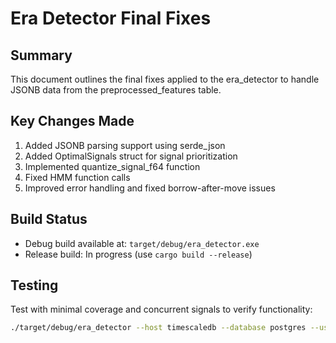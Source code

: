 # Era Detector Final Fixes

## Summary
This document outlines the final fixes applied to the era_detector to handle JSONB data from the preprocessed_features table.

## Key Changes Made

1. Added JSONB parsing support using serde_json
2. Added OptimalSignals struct for signal prioritization
3. Implemented quantize_signal_f64 function
4. Fixed HMM function calls
5. Improved error handling and fixed borrow-after-move issues

## Build Status
- Debug build available at: `target/debug/era_detector.exe`
- Release build: In progress (use `cargo build --release`)

## Testing
Test with minimal coverage and concurrent signals to verify functionality:
```bash
./target/debug/era_detector --host timescaledb --database postgres --user postgres --password postgres --min-coverage 0.1 --max-concurrent-signals 2
```
